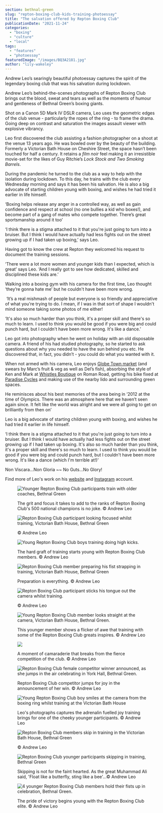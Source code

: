 ```yaml
---
section: bethnal-green
slug: "repton-boxing-club-kids-training-photoessay"
title: "The salvation offered by Repton Boxing Club"
publicationDate: "2021-11-24"
categories: 
  - "boxing"
  - "culture"
  - "local"
tags: 
  - "features"
  - "photoessay"
featuredImage: "/images/BQ3A2181.jpg"
author: "lily-wakeley"
---
```


Andrew Leo’s searingly beautiful photoessay captures the spirit of the legendary boxing club that was his salvation during lockdown.

Andrew Leo’s behind-the-scenes photographs of Repton Boxing Club brings out the blood, sweat and tears as well as the moments of humour and gentleness of Bethnal Green’s boxing giants.

Shot on a Canon 5D Mark IV DSLR camera, Leo uses the geometric edges of the club venue - particularly the ropes of the ring - to frame the drama. Going deep on contrast and saturation the images assault viewer with explosive vibrancy.

Leo first discovered the club assisting a fashion photographer on a shoot at the venue 13 years ago. He was bowled over by the beauty of the building. Formerly a Victorian Bath House on Cheshire Street, the space hasn’t been touched for half a century. It retains a _film noir_ feel making it an irresistible movie-set for the likes of Guy Ritchie’s _Lock Stock and Two Smoking Barrels_.

During the pandemic he turned to the club as a way to help with the isolation during lockdown. To this day, he trains with the club every Wednesday morning and says it has been his salvation. He is also a big advocate of starting children young with boxing, and wishes he had tried it earlier in life himself.

‘Boxing helps release any anger in a controlled way, as well as gain confidence and respect at school (no one bullies a kid who boxes!), and become part of a gang of mates who compete together. There’s great sportsmanship around it too’

‘I think there is a stigma attached to it that you're just going to turn into a bruiser. But I think I would have actually had less fights out on the street growing up if I had taken up boxing,’ says Leo.

Having got to know the crew at Repton they welcomed his request to document the training sessions.

‘There were a lot more women and younger kids than I expected, which is great’ says Leo. ‘And I really got to see how dedicated, skilled and disciplined these kids are.’

Walking into a boxing gym with his camera for the first time, Leo thought ‘they’re gonna hate me’ but he couldn't have been more wrong. 

 ‘It’s a real mishmash of people but everyone is so friendly and appreciative of what you're trying to do. I mean, if I was in that sort of shape I wouldn't mind someone taking some photos of me either!

‘It's also so much harder than you think, it's a proper skill and there's so much to learn. I used to think you would be good if you were big and could punch hard, but I couldn't have been more wrong. It's like a dance.’

Leo got into photography when he went on holiday with an old disposable camera. A friend of his had studied photography, so he started to ask questions about why you needed to have the sun behind you etc. He discovered that, in fact, you didn’t - you could do what you wanted with it.

When not armed with his camera, Leo enjoys [Globe Town market](https://romanroadlondon.com/globe-town-market/) (and swears by Marc’s fruit & veg as well as Del’s fish), absorbing the style of Ken and Mark at [Whistles Boutique](https://www.allinlondon.co.uk/directory/mens-clothes/47724-whistles-boutique) on Roman Road, getting his bike fixed at [Paradise Cycles](https://www.paradisecycles.co.uk/) and making use of the nearby lido and surrounding green spaces. 

He reminisces about his best memories of the area being in ‘2012 at the time of Olympics. There was an atmosphere here that we haven’t seen again since. It felt like the world was alright and we were all going to get on brilliantly from then on’

Leo is a big advocate of starting children young with boxing, and wishes he had tried it earlier in life himself. 

‘I think there is a stigma attached to it that you're just going to turn into a bruiser. But I think I would have actually had less fights out on the street growing up if I had taken up boxing. It's also so much harder than you think, it's a proper skill and there's so much to learn. I used to think you would be good if you were big and could punch hard, but I couldn't have been more wrong. It's like a dance (which I'm terrible at!)’

Non Viscara...Non Gloria ~~ No Guts...No Glory!

Find more of Leo's work on his [website](http://www.andrewleophoto.com) and [Instagram](https://instagram.com/leoandphoto?utm_medium=copy_link) account.

<figure>

![Younger Repton Boxing Club participants train with older coaches, Bethnal Green](/images/BQ3A2181-1024x683.jpg)

<figcaption>

The grit and focus it takes to add to the ranks of Repton Boxing Club's 500 national champions is no joke. © Andrew Leo

</figcaption>

</figure>

<figure>

![Repton Boxing Club participant looking focused whilst training, Victorian Bath House, Bethnal Green](/images/BQ3A1276-1024x683.jpg)

<figcaption>

© Andrew Leo

</figcaption>

</figure>

<figure>

![Young Repton Boxing Club boys training doing high kicks.](/images/BQ3A8081-1024x683.jpg)

<figcaption>

The hard graft of training starts young with Repton Boxing Club members. © Andrew Leo

</figcaption>

</figure>

<figure>

![Repton Boxing Club member preparing his fist strapping in training, Victorian Bath House, Bethnal Green](/images/BQ3A0884-1024x683.jpg)

<figcaption>

Preparation is everything. © Andrew Leo

</figcaption>

</figure>

<figure>

![Repton Boxing Club participant sticks his tongue out the camera whilst training.](/images/BQ3A1426-1024x683.jpg)

<figcaption>

© Andrew Leo

</figcaption>

</figure>

<figure>

![Young Repton Boxing Club member looks straight at the camera, Victorian Bath House, Bethnal Green.](/images/BQ3A7385-1024x683.jpg)

<figcaption>

This younger member shows a flicker of awe that training with some of the Repton Boxing Club greats inspires. © Andrew Leo

</figcaption>

</figure>

<figure>

![](/images/BQ3A1859-1024x683.jpg)

<figcaption>

A moment of camaraderie that breaks from the fierce competition of the club. © Andrew Leo

</figcaption>

</figure>

<figure>

![Repton Boxing Club female competitor winner announced, as she jumps in the air celebrating in York Hall, Bethnal Green.](/images/BQ3A5022-1024x683.jpg)

<figcaption>

Repton Boxing Club competitor jumps for joy in the announcement of her win. © Andrew Leo

</figcaption>

</figure>

<figure>

![Young Repton Boxing Club boy smiles at the camera from the boxing ring whilst training at the Victorian Bath House](/images/BQ3A7442-1024x683.jpg)

<figcaption>

Leo's photographs captures the adrenalin fuelled joy training brings for one of the cheeky younger participants. © Andrew Leo

</figcaption>

</figure>

<figure>

![Repton Boxing Club members skip in training in the Victorian Bath House, Bethnal Green](/images/BQ3A0945-1024x683.jpg)

<figcaption>

© Andrew Leo

</figcaption>

</figure>

<figure>

![Repton Boxing Club younger participants skipping in training, Bethnal Green](/images/BQ3A1844-1024x683.jpg)

<figcaption>

Skipping is not for the faint hearted. As the great Muhammad Ali said, 'Float like a butterfly, sting like a bee'...© Andrew Leo

</figcaption>

</figure>

<figure>

![4 younger Repton Boxing Club members hold their fists up in celebration, Bethnal Green.](/images/BQ3A2340-1024x683.jpg)

<figcaption>

The pride of victory begins young with the Repton Boxing Club elite. © Andrew Leo

</figcaption>

</figure>
